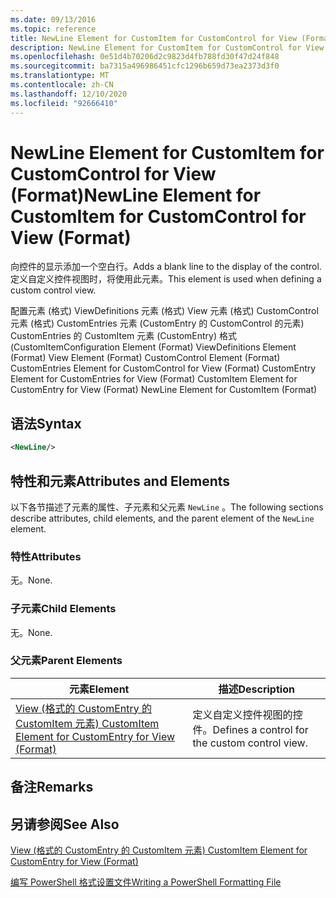 ```yaml
---
ms.date: 09/13/2016
ms.topic: reference
title: NewLine Element for CustomItem for CustomControl for View (Format)
description: NewLine Element for CustomItem for CustomControl for View (Format)
ms.openlocfilehash: 0e51d4b70206d2c9823d4fb788fd30f47d24f848
ms.sourcegitcommit: ba7315a496986451cfc1296b659d73ea2373d3f0
ms.translationtype: MT
ms.contentlocale: zh-CN
ms.lasthandoff: 12/10/2020
ms.locfileid: "92666410"
---
```

# <a name="newline-element-for-customitem-for-customcontrol-for-view-format"></a><span data-ttu-id="2b9cf-103">NewLine Element for CustomItem for CustomControl for View (Format)</span><span class="sxs-lookup"><span data-stu-id="2b9cf-103">NewLine Element for CustomItem for CustomControl for View (Format)</span></span>

<span data-ttu-id="2b9cf-104">向控件的显示添加一个空白行。</span><span class="sxs-lookup"><span data-stu-id="2b9cf-104">Adds a blank line to the display of the control.</span></span> <span data-ttu-id="2b9cf-105">定义自定义控件视图时，将使用此元素。</span><span class="sxs-lookup"><span data-stu-id="2b9cf-105">This element is used when defining a custom control view.</span></span>

<span data-ttu-id="2b9cf-106">配置元素 (格式) ViewDefinitions 元素 (格式) View 元素 (格式) CustomControl 元素 (格式) CustomEntries 元素 (CustomEntry 的 CustomControl 的元素) CustomEntries 的 CustomItem 元素 (CustomEntry) 格式 (CustomItem</span><span class="sxs-lookup"><span data-stu-id="2b9cf-106">Configuration Element (Format) ViewDefinitions Element (Format) View Element (Format) CustomControl Element (Format) CustomEntries Element for CustomControl for View (Format) CustomEntry Element for CustomEntries for View (Format) CustomItem Element for CustomEntry for View (Format) NewLine Element for CustomItem (Format)</span></span>

## <a name="syntax"></a><span data-ttu-id="2b9cf-107">语法</span><span class="sxs-lookup"><span data-stu-id="2b9cf-107">Syntax</span></span>

```xml
<NewLine/>
```

## <a name="attributes-and-elements"></a><span data-ttu-id="2b9cf-108">特性和元素</span><span class="sxs-lookup"><span data-stu-id="2b9cf-108">Attributes and Elements</span></span>

<span data-ttu-id="2b9cf-109">以下各节描述了元素的属性、子元素和父元素 `NewLine` 。</span><span class="sxs-lookup"><span data-stu-id="2b9cf-109">The following sections describe attributes, child elements, and the parent element of the `NewLine` element.</span></span>

### <a name="attributes"></a><span data-ttu-id="2b9cf-110">特性</span><span class="sxs-lookup"><span data-stu-id="2b9cf-110">Attributes</span></span>

<span data-ttu-id="2b9cf-111">无。</span><span class="sxs-lookup"><span data-stu-id="2b9cf-111">None.</span></span>

### <a name="child-elements"></a><span data-ttu-id="2b9cf-112">子元素</span><span class="sxs-lookup"><span data-stu-id="2b9cf-112">Child Elements</span></span>

<span data-ttu-id="2b9cf-113">无。</span><span class="sxs-lookup"><span data-stu-id="2b9cf-113">None.</span></span>

### <a name="parent-elements"></a><span data-ttu-id="2b9cf-114">父元素</span><span class="sxs-lookup"><span data-stu-id="2b9cf-114">Parent Elements</span></span>

|<span data-ttu-id="2b9cf-115">元素</span><span class="sxs-lookup"><span data-stu-id="2b9cf-115">Element</span></span>|<span data-ttu-id="2b9cf-116">描述</span><span class="sxs-lookup"><span data-stu-id="2b9cf-116">Description</span></span>|
|-------------|-----------------|
|[<span data-ttu-id="2b9cf-117">View (格式的 CustomEntry 的 CustomItem 元素) </span><span class="sxs-lookup"><span data-stu-id="2b9cf-117">CustomItem Element for CustomEntry for View (Format)</span></span>](./customitem-element-for-customentry-for-customcontrol-for-view-format.md)|<span data-ttu-id="2b9cf-118">定义自定义控件视图的控件。</span><span class="sxs-lookup"><span data-stu-id="2b9cf-118">Defines a control for the custom control view.</span></span>|

## <a name="remarks"></a><span data-ttu-id="2b9cf-119">备注</span><span class="sxs-lookup"><span data-stu-id="2b9cf-119">Remarks</span></span>

## <a name="see-also"></a><span data-ttu-id="2b9cf-120">另请参阅</span><span class="sxs-lookup"><span data-stu-id="2b9cf-120">See Also</span></span>

[<span data-ttu-id="2b9cf-121">View (格式的 CustomEntry 的 CustomItem 元素) </span><span class="sxs-lookup"><span data-stu-id="2b9cf-121">CustomItem Element for CustomEntry for View (Format)</span></span>](./customitem-element-for-customentry-for-customcontrol-for-view-format.md)

[<span data-ttu-id="2b9cf-122">编写 PowerShell 格式设置文件</span><span class="sxs-lookup"><span data-stu-id="2b9cf-122">Writing a PowerShell Formatting File</span></span>](./writing-a-powershell-formatting-file.md)
